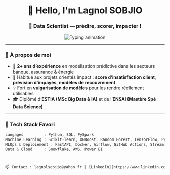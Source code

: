 <h1 align="center">👋 Hello, I'm Lagnol SOBJIO</h1>
<h3 align="center">🚀 Data Scientist — prédire, scorer, impacter !</h3>

<div align="center">
  <img src="https://readme-typing-svg.herokuapp.com?font=Fira+Code&weight=2000&size=19&pause=500&color=00ADB5&center=true&vCenter=true&multiline=true&width=1500&lines=🔍+Scoring+%7C+Prévision+%7C+Séries+Temporelles;🧠+Machine+Learning+%7C+Deep+Learning+%7C+MLOps;📊+Data+Storytelling+%7C+API+Prod+%7C+CI%2FCD" alt="Typing animation" />
</div>

---

### 🌱 À propos de moi

- 🎯 **2+ ans d’expérience** en modélisation prédictive dans les secteurs banque, assurance & énergie
- 🤝 Habitué aux projets orientés impact : **score d’insatisfaction client**, **prévision d’impayés**, **modèles de recouvrement**
- 💡 Fort en **vulgarisation de modèles** pour les rendre réellement utilisables
- 🎓 Diplômé d’**ESTIA (MSc Big Data & IA)** et de l’**ENSAI (Mastère Spé Data Science)**

---

### 🧰 Tech Stack Favori

```python
Langages         : Python, SQL, PySpark
Machine Learning : Scikit-learn, XGBoost, Random Forest, TensorFlow, PyTorch
MLOps & Déploiement : FastAPI, Docker, Airflow, GitHub Actions, Streamlit, MLflow
Data & Cloud     : Snowflake, AWS, Power BI



📫 Contact : lagnolsobjio@yahoo.fr | [LinkedIn](https://www.linkedin.com/in/lagnol-sobjio/) | 📍 Île-de-France, France


